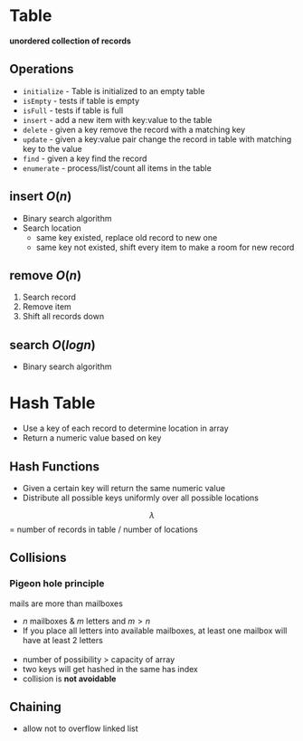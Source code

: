 # Table
**unordered collection of records**
## Operations
- `initialize` - Table is initialized to an empty table
- `isEmpty` - tests if table is empty
- `isFull` - tests if table is full
- `insert` - add a new item with key:value to the table
- `delete` - given a key remove the record with a matching key
- `update` - given a key:value pair change the record in table with matching key to the value
- `find` - given a key find the record
- `enumerate` - process/list/count all items in the table
## insert $O(n)$
- Binary search algorithm
- Search location
  - same key existed, replace old record to new one
  - same key not existed, shift every item to make a room for new record

## remove $O(n)$
1. Search record
2. Remove item
3. Shift all records down

## search $O(log n)$
- Binary search algorithm

# Hash Table
- Use a key of each record to determine location in array
- Return a numeric value based on key
## Hash Functions
- Given a certain key will return the same numeric value
- Distribute all possible keys uniformly over all possible locations

$$λ$$ = number of records in table $/$ number of locations

## Collisions
### Pigeon hole principle
mails are more than mailboxes
- $n$ mailboxes & $m$ letters and $m>n$
- If you place all letters into available mailboxes, at least one mailbox will have at least 2 letters<br><br>
- number of possibility > capacity of array
- two keys will get hashed in the same has index
- collision is **not avoidable**

## Chaining
- allow not to overflow linked list
